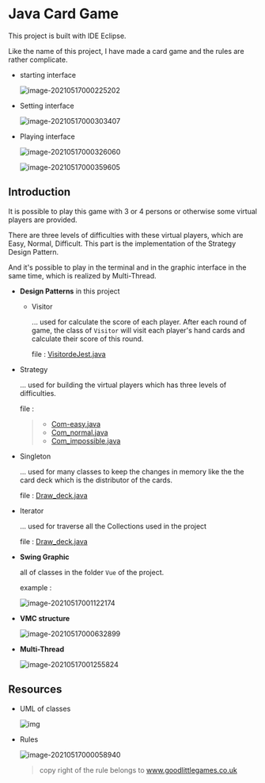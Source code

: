 # Java Card Game

This project is built with IDE Eclipse.

Like the name of this project, I have made a  card game and the rules are rather complicate.

- starting interface

  ![image-20210517000225202](https://raw.githubusercontent.com/therealdarkflamemaster/Java_card_game/master/image_de_projet/image-20210517000225202.png)

- Setting interface

  ![image-20210517000303407](https://raw.githubusercontent.com/therealdarkflamemaster/Java_card_game/master/image_de_projet/image-20210517000303407.png)

- Playing interface

  ![image-20210517000326060](https://raw.githubusercontent.com/therealdarkflamemaster/Java_card_game/master/image_de_projet/image-20210517000326060.png)

  ![image-20210517000359605](https://raw.githubusercontent.com/therealdarkflamemaster/Java_card_game/master/image_de_projet/image-20210517000359605.png)

## Introduction

It is possible to play this game with 3 or 4 persons or otherwise some virtual players are provided.

There are three levels of difficulties with these virtual players, which are Easy, Normal, Difficult. This part is the implementation of the Strategy Design Pattern.

And it's possible to play in the terminal and in the graphic interface in the same time, which is realized by Multi-Thread.



- **Design Patterns** in this project

    - Visitor

      ... used for calculate the score of each player. After each round of game, the class of `Visitor` will visit each player's hand cards and calculate their score of this round.

      file : [VisitordeJest.java](https://github.com/therealdarkflamemaster/Java_card_game/tree/master/src/CARD/VisitordeJest.java)
      



- Strategy

  ... used for building the virtual players which has three levels of difficulties.

  file : 
  > - [Com-easy.java](https://github.com/therealdarkflamemaster/Java_card_game/blob/master/src/Livrable_1/Com_easy.java)
  > - [Com_normal.java](https://github.com/therealdarkflamemaster/Java_card_game/blob/master/src/Livrable_1/Com_normal.java)
  > - [Com_impossible.java](https://github.com/therealdarkflamemaster/Java_card_game/blob/master/src/Livrable_1/Com_impossible.java)




- Singleton

  ... used for many classes to keep the changes in memory like the the card deck which is the distributor of the cards.

  file : [Draw_deck.java](https://github.com/therealdarkflamemaster/Java_card_game/tree/master/src/CARD/Draw_deck.java) 
  



- Iterator

  ... used for traverse all the Collections used in the project

  file : [Draw_deck.java](https://github.com/therealdarkflamemaster/Java_card_game/tree/master/src/CARD/Draw_deck.java) 



- **Swing Graphic**

  all of classes in the folder `Vue` of the project.

  example :

  ![image-20210517001122174](https://raw.githubusercontent.com/therealdarkflamemaster/Java_card_game/master/image_de_projet/image-20210517001122174.png)

- **VMC structure**

  ![image-20210517000632899](https://raw.githubusercontent.com/therealdarkflamemaster/Java_card_game/master/image_de_projet/image-20210517000632899.png)

- **Multi-Thread**

  ![image-20210517001255824](https://raw.githubusercontent.com/therealdarkflamemaster/Java_card_game/master/image_de_projet/image-20210517001255824.png)

## Resources

- UML of classes

  ![img](https://raw.githubusercontent.com/therealdarkflamemaster/Java_card_game/master/image_de_projet/Diag_class_uml.jpg)

- Rules

  ![image-20210517000058940](https://raw.githubusercontent.com/therealdarkflamemaster/Java_card_game/master/image_de_projet/image-20210517000058940.png)

  >  copy right of the rule belongs to www.goodlittlegames.co.uk
